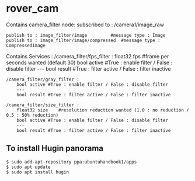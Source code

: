 # rover_cam

Contains camera_filter node: 
	subscribed to : /camera1/image_raw

	publish to : image_filter/image			#message type : Image
	publish to : image_filter/image/compressed	#message type : CompressedImage

Contains Services :
	/camera_filter/fps_filter :
		float32 fps	#frame per seconds wanted (default 30)
		bool active	#True : enable filter / False : disable filter
		---
		bool result	#True : filter active / False : filter inactive

	/camera_filter/gray_filter :
		bool active	#True : enable filter / False : disable filter
		---
		bool result	#True : filter active / False : filter inactive

	/camera_filter/size_filter :
		float32 size	#resolution reduction wanted (1.0 : no reduction / 0.5 : 50% reduction)
		bool active	#True : enable filter / False : disable filter
		---
		bool result	#True : filter active / False : filter inactive
		
 
## To install Hugin panorama

    $ sudo add-apt-repository ppa:ubuntuhandbook1/apps
    $ sudo apt update
    $ sudo apt install hugin
